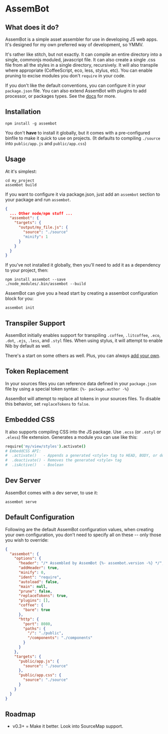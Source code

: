# AssemBot

## What does it do?

AssemBot is a simple asset assembler for use in developing JS web apps. It's designed for my own preferred way of development, so YMMV.

It's rather like stitch, but not exactly. It can compile an entire directory into a single, commonjs moduled, javascript file. It can also create a single .css file from all the styles in a single directory, recursively. It will also transpile where appropriate (CoffeeScript, eco, less, stylus, etc). You can enable pruning to excise modules you don't `require` in your code.

If you don't like the default conventions, you can configure it in your `package.json` file. You can also extend AssemBot with plugins to add processor, or packages types. See the [docs](https://github.com/darthapo/assembot/tree/master/docs) for more.

## Installation

    npm install -g assembot

You don't **have** to install it globally, but it comes with a pre-configured binfile to make it quick to use on projects. (It defaults to compiling `./source` into `public/app.js` and `public/app.css`)

## Usage

At it's simplest:

    cd my_project
    assembot build

If you want to configure it via package.json, just add an `assembot` section to your package and run `assembot`.

```json
{
  ... Other node/npm stuff ...
  "assembot": {
    "targets": {
      "output/my_file.js": {
        "source": "./source"
        "minify": 1
      }
    }
  }
}
```

If you've not installed it globally, then you'll need to add it as a dependency to your project, then:

    npm install assembot --save
    ./node_modules/.bin/assembot --build

AssemBot can give you a head start by creating a assembot configuration block for you:

    assembot init


## Transpiler Support

AssemBot initially enables support for transpiling `.coffee`, `.litcoffee`, `.eco`, `.dot`, `.ejs`, `.less`, and `.styl` files. When using stylus, it will attempt to enable Nib by default as well.

There's a start on some others as well. Plus, you can always [add your own](https://github.com/darthapo/assembot/blob/master/docs/custom-processors.md).

## Token Replacement

In your sources files you can reference data defined in your `package.json` file by using a special token syntax: `{%- package.author -%}`

AssemBot will attempt to replace all tokens in your sources files. To disable this behavior, set `replaceTokens` to `false`.

## Embedded CSS

It also supports compiling CSS into the JS package. Use `.ecss` (or `.estyl` or `.eless`) file extension. Generates a module you can use like this:

```coffeescript
require('my/view/styles').activate()
# EmbeddCSS API:
#  .activate()   - Appends a generated <style> tag to HEAD, BODY, or document
#  .deactivate() - Removes the generated <style> tag
#  .isActive()   - Boolean 
```

## Dev Server

AssemBot comes with a dev server, to use it:

    assembot serve

## Default Configuration

Following are the default AssemBot configuration values, when creating your own configuration, you don't need to specify all on these -- only those you wish to override:

```json
{
  "assembot": {
    "options": {
      "header": "/* Assembled by AssemBot {%- assembot.version -%} */",
      "addHeader": true,
      "minify": 0,
      "ident": "require",
      "autoload": false,
      "main": null,
      "prune": false,
      "replaceTokens": true,
      "plugins": [],
      "coffee": {
        "bare": true
      },
      "http": {
        "port": 8080,
        "paths": {
          "/": "./public",
          "/components": "./components"
        }
      }
    },
    "targets": {
      "public/app.js": {
        "source": "./source"
      },
      "public/app.css": {
        "source": "./source"
      }
    }
  }
}
```


## Roadmap

- v0.3+ = Make it better. Look into SourceMap support.
